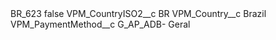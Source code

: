 <?xml version="1.0" encoding="UTF-8"?>
<CustomMetadata xmlns="http://soap.sforce.com/2006/04/metadata" xmlns:xsi="http://www.w3.org/2001/XMLSchema-instance" xmlns:xsd="http://www.w3.org/2001/XMLSchema">
    <label>BR_623</label>
    <protected>false</protected>
    <values>
        <field>VPM_CountryISO2__c</field>
        <value xsi:type="xsd:string">BR</value>
    </values>
    <values>
        <field>VPM_Country__c</field>
        <value xsi:type="xsd:string">Brazil</value>
    </values>
    <values>
        <field>VPM_PaymentMethod__c</field>
        <value xsi:type="xsd:string">G_AP_ADB- Geral</value>
    </values>
</CustomMetadata>
